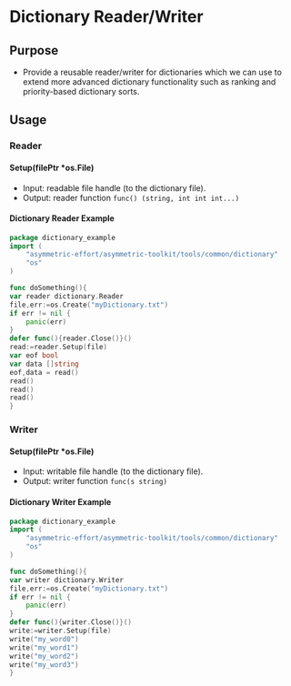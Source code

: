 Dictionary Reader/Writer
========================

## Purpose
* Provide a reusable reader/writer for dictionaries which we can use to extend more
  advanced dictionary functionality such as ranking and priority-based dictionary 
  sorts.
  
## Usage
### Reader
#### Setup(filePtr *os.File)
* Input: readable file handle (to the dictionary file).
* Output: reader function `func() (string, int int int...)`
#### Dictionary Reader Example
```go
package dictionary_example
import (
    "asymmetric-effort/asymmetric-toolkit/tools/common/dictionary"
    "os"
)

func doSomething(){
var reader dictionary.Reader
file,err:=os.Create("myDictionary.txt")
if err != nil {
    panic(err)
}
defer func(){reader.Close()}()
read:=reader.Setup(file)
var eof bool
var data []string
eof,data = read()
read()
read()
read()
}
```

### Writer
#### Setup(filePtr *os.File)
* Input: writable file handle (to the dictionary file).
* Output: writer function `func(s string)`

#### Dictionary Writer Example
```go
package dictionary_example
import (
    "asymmetric-effort/asymmetric-toolkit/tools/common/dictionary"
    "os"
)

func doSomething(){
var writer dictionary.Writer
file,err:=os.Create("myDictionary.txt")
if err != nil {
    panic(err)
}
defer func(){writer.Close()}()
write:=writer.Setup(file)
write("my_word0")
write("my_word1")
write("my_word2")
write("my_word3")
}
```
